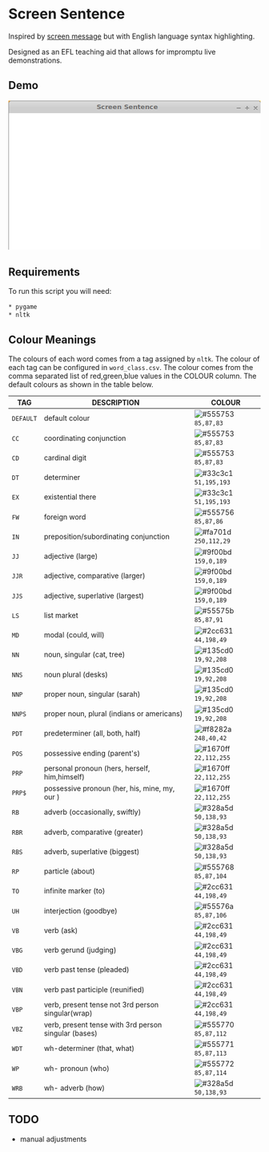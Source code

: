 # Screen Sentence

Inspired by [screen message](https://screenmessage.com/) but with English
language syntax highlighting.

Designed as an EFL teaching aid that allows for impromptu live demonstrations.

## Demo

![demo.gif](https://github.com/williamholland/screen-sentence/blob/master/img/demo.gif)

## Requirements

To run this script you will need:

    * pygame
    * nltk

## Colour Meanings

The colours of each word comes from a tag assigned by `nltk`. The colour of
each tag can be configured in `word_class.csv`. The colour comes from the comma
separated list of red,green,blue values in the COLOUR column. The default
colours as shown in the table below.


| TAG | DESCRIPTION | COLOUR |
| --- | ----------- | ------ |
| `DEFAULT` | default colour | ![#555753](https://placehold.it/15/555753/000000?text=+) `85,87,83` |
| `CC` | coordinating conjunction | ![#555753](https://placehold.it/15/555753/000000?text=+) `85,87,83` |
| `CD` | cardinal digit | ![#555753](https://placehold.it/15/555753/000000?text=+) `85,87,83` |
| `DT` | determiner | ![#33c3c1](https://placehold.it/15/33c3c1/000000?text=+) `51,195,193` |
| `EX` | existential there | ![#33c3c1](https://placehold.it/15/33c3c1/000000?text=+) `51,195,193` |
| `FW` | foreign word | ![#555756](https://placehold.it/15/555756/000000?text=+) `85,87,86` |
| `IN` | preposition/subordinating conjunction | ![#fa701d](https://placehold.it/15/fa701d/000000?text=+) `250,112,29` |
| `JJ` | adjective (large) | ![#9f00bd](https://placehold.it/15/9f00bd/000000?text=+) `159,0,189` |
| `JJR` | adjective, comparative (larger) | ![#9f00bd](https://placehold.it/15/9f00bd/000000?text=+) `159,0,189` |
| `JJS` | adjective, superlative (largest) | ![#9f00bd](https://placehold.it/15/9f00bd/000000?text=+) `159,0,189` |
| `LS` | list market | ![#55575b](https://placehold.it/15/55575b/000000?text=+) `85,87,91` |
| `MD` | modal (could, will) | ![#2cc631](https://placehold.it/15/2cc631/000000?text=+) `44,198,49` |
| `NN` | noun, singular (cat, tree) | ![#135cd0](https://placehold.it/15/135cd0/000000?text=+) `19,92,208` |
| `NNS` | noun plural (desks) | ![#135cd0](https://placehold.it/15/135cd0/000000?text=+) `19,92,208` |
| `NNP` | proper noun, singular (sarah) | ![#135cd0](https://placehold.it/15/135cd0/000000?text=+) `19,92,208` |
| `NNPS` | proper noun, plural (indians or americans) | ![#135cd0](https://placehold.it/15/135cd0/000000?text=+) `19,92,208` |
| `PDT` | predeterminer (all, both, half) | ![#f8282a](https://placehold.it/15/f8282a/000000?text=+) `248,40,42` |
| `POS` | possessive ending (parent's) | ![#1670ff](https://placehold.it/15/1670ff/000000?text=+) `22,112,255` |
| `PRP` | personal pronoun (hers, herself, him,himself) | ![#1670ff](https://placehold.it/15/1670ff/000000?text=+) `22,112,255` |
| `PRP$` | possessive pronoun (her, his, mine, my, our ) | ![#1670ff](https://placehold.it/15/1670ff/000000?text=+) `22,112,255` |
| `RB` | adverb (occasionally, swiftly) | ![#328a5d](https://placehold.it/15/328a5d/000000?text=+) `50,138,93` |
| `RBR` | adverb, comparative (greater) | ![#328a5d](https://placehold.it/15/328a5d/000000?text=+) `50,138,93` |
| `RBS` | adverb, superlative (biggest) | ![#328a5d](https://placehold.it/15/328a5d/000000?text=+) `50,138,93` |
| `RP` | particle (about) | ![#555768](https://placehold.it/15/555768/000000?text=+) `85,87,104` |
| `TO` | infinite marker (to) | ![#2cc631](https://placehold.it/15/2cc631/000000?text=+) `44,198,49` |
| `UH` | interjection (goodbye) | ![#55576a](https://placehold.it/15/55576a/000000?text=+) `85,87,106` |
| `VB` | verb (ask) | ![#2cc631](https://placehold.it/15/2cc631/000000?text=+) `44,198,49` |
| `VBG` | verb gerund (judging) | ![#2cc631](https://placehold.it/15/2cc631/000000?text=+) `44,198,49` |
| `VBD` | verb past tense (pleaded) | ![#2cc631](https://placehold.it/15/2cc631/000000?text=+) `44,198,49` |
| `VBN` | verb past participle (reunified) | ![#2cc631](https://placehold.it/15/2cc631/000000?text=+) `44,198,49` |
| `VBP` | verb, present tense not 3rd person singular(wrap) | ![#2cc631](https://placehold.it/15/2cc631/000000?text=+) `44,198,49` |
| `VBZ` | verb, present tense with 3rd person singular (bases) | ![#555770](https://placehold.it/15/555770/000000?text=+) `85,87,112` |
| `WDT` | wh-determiner (that, what) | ![#555771](https://placehold.it/15/555771/000000?text=+) `85,87,113` |
| `WP` | wh- pronoun (who) | ![#555772](https://placehold.it/15/555772/000000?text=+) `85,87,114` |
| `WRB` | wh- adverb (how)  | ![#328a5d](https://placehold.it/15/328a5d/000000?text=+) `50,138,93` |

## TODO

* manual adjustments

